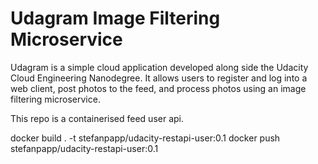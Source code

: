 # Udagram Image Filtering Microservice


Udagram is a simple cloud application developed along side the Udacity Cloud Engineering Nanodegree. It allows users to register and log into a web client, post photos to the feed, and process photos using an image filtering microservice.

This repo is a containerised feed user api.

docker build . -t stefanpapp/udacity-restapi-user:0.1
docker push stefanpapp/udacity-restapi-user:0.1
